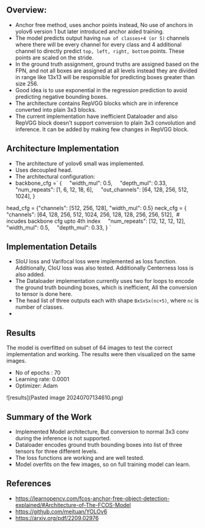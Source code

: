 ## Overview:
- Anchor free method, uses anchor points instead, No use of anchors in yolov6 version 1 but later introduced anchor aided training.
- The model predicts output having `num of classes+4 (or 5)` channels where there will be every channel for every class and 4 additional channel to directly predict `top, left, right, bottom` points. These points are scaled on the stride.
- In the ground truth assignment, ground truths are assigned based on the FPN, and not all boxes are assigned at all levels instead they are divided in range like 13x13 will be responsible for predicting boxes greater than size 256. 
- Good idea is to use exponential in  the regression prediction to avoid predicting negative bounding boxes.
- The architecture contains RepVGG blocks which are in inference converted into plain 3x3 blocks.
- The current implementation have inefficient Dataloader and also RepVGG block doesn't support conversion to plain 3x3 convolution and inference. It can be added by making few changes in RepVGG block.

## Architecture Implementation
- The architecture of yolov6 small was implemented.
- Uses decoupled head.
- The architectural configuration:
- backbone_cfg =` {
    "width_mul": 0.5,
    "depth_mul": 0.33,
    "num_repeats": [1, 6, 12, 18, 6],
    "out_channels": [64, 128, 256, 512, 1024],
}

head_cfg = {"channels": [512, 256, 128], "width_mul": 0.5}
neck_cfg = { "channels": [64, 128, 256, 512, 1024, 256, 128, 128, 256, 256, 512],  # incudes backbone cfg upto 4th index
    "num_repeats": [12, 12, 12, 12],
    "width_mul": 0.5,
    "depth_mul": 0.33,
} `

## Implementation Details
- SIoU loss and Varifocal loss were implemented as loss function. Additionally, CIoU loss was also tested.  Additionally Centerness loss is also added.
- The Dataloader implementation currently uses two for loops to encode the ground truth bounding boxes, which is inefficient, All the conversion to tensor is done here.
- The head list of three outputs each with shape `BxSxSx(nc+5)`, where `nc` is number of classes.
- 

## Results 
The model is overfitted on subset of 64 images to test the correct implementation and working. The results were then visualized on the same images.
- No of epochs : 70
- Learning rate: 0.0001
- Optimizer: Adam

![results](Pasted image 20240707134610.png)

## Summary of the Work
- Implemented Model architecture, But conversion to normal 3x3 conv during the inference is not supported.
- Dataloader encodes ground truth bounding boxes into list of three tensors for three different levels.
- The loss functions are working and are well tested.
- Model overfits on the few images, so on full training model can learn.

## References
- https://learnopencv.com/fcos-anchor-free-object-detection-explained/#Architecture-of-The-FCOS-Model
- https://github.com/meituan/YOLOv6
- https://arxiv.org/pdf/2209.02976
